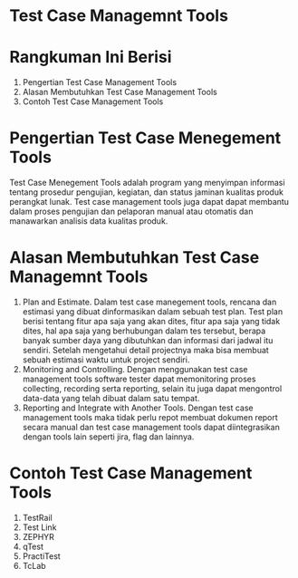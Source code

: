 # **Test Case Managemnt Tools**
# Rangkuman Ini Berisi
1. Pengertian Test Case Management Tools
2. Alasan Membutuhkan Test Case Management Tools
3. Contoh Test Case Management Tools
# Pengertian Test Case Menegement Tools
Test Case Menegement Tools adalah program yang menyimpan informasi tentang prosedur pengujian, kegiatan, dan status jaminan kualitas produk perangkat lunak. Test case management tools juga dapat dapat membantu dalam proses pengujian dan pelaporan manual atau otomatis dan manawarkan analisis data kualitas produk.
# Alasan Membutuhkan Test Case Managemnt Tools
1. Plan and Estimate. Dalam test case manegement tools, rencana dan estimasi yang dibuat dinformasikan dalam sebuah test plan. Test plan berisi tentang fitur apa saja yang akan dites, fitur apa saja yang tidak dites, hal apa saja yang berhubungan dalam tes tersebut, berapa banyak sumber daya yang dibutuhkan dan informasi dari jadwal itu sendiri. Setelah mengetahui detail projectnya maka bisa membuat sebuah estimasi waktu untuk project sendiri.
2. Monitoring and Controlling. Dengan menggunakan test case management tools software tester dapat memonitoring proses collecting, recording serta reporting, selain itu juga dapat mengontrol data-data yang telah dibuat dalam satu tempat.
3. Reporting and Integrate with Another Tools. Dengan test case management tools maka tidak perlu repot membuat dokumen report secara manual dan test case management tools dapat diintegrasikan dengan tools lain seperti jira, flag dan lainnya.
# Contoh Test Case Management Tools
1. TestRail
2. Test Link
3. ZEPHYR
4. qTest
5. PractiTest
6. TcLab